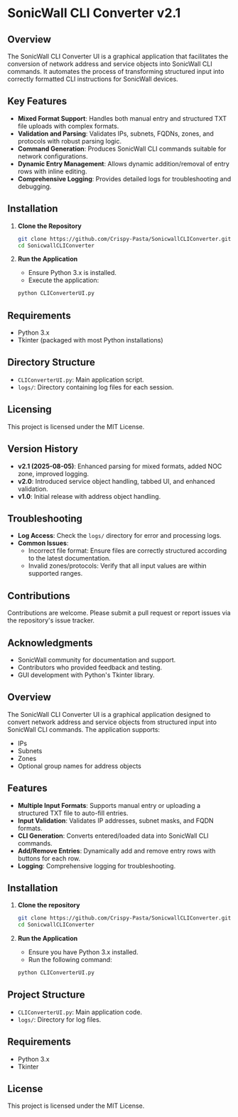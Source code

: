 # SonicWall CLI Converter v2.1

## Overview

The SonicWall CLI Converter UI is a graphical application that facilitates the conversion of network address and service objects into SonicWall CLI commands. It automates the process of transforming structured input into correctly formatted CLI instructions for SonicWall devices.

## Key Features

- **Mixed Format Support**: Handles both manual entry and structured TXT file uploads with complex formats.
- **Validation and Parsing**: Validates IPs, subnets, FQDNs, zones, and protocols with robust parsing logic.
- **Command Generation**: Produces SonicWall CLI commands suitable for network configurations.
- **Dynamic Entry Management**: Allows dynamic addition/removal of entry rows with inline editing.
- **Comprehensive Logging**: Provides detailed logs for troubleshooting and debugging.

## Installation

1. **Clone the Repository**
   ```bash
   git clone https://github.com/Crispy-Pasta/SonicwallCLIConverter.git
   cd SonicwallCLIConverter
   ```

2. **Run the Application**
   - Ensure Python 3.x is installed.
   - Execute the application:
   ```bash
   python CLIConverterUI.py
   ```

## Requirements

- Python 3.x
- Tkinter (packaged with most Python installations)

## Directory Structure

- `CLIConverterUI.py`: Main application script.
- `logs/`: Directory containing log files for each session.

## Licensing

This project is licensed under the MIT License.

## Version History

- **v2.1 (2025-08-05)**: Enhanced parsing for mixed formats, added NOC zone, improved logging.
- **v2.0**: Introduced service object handling, tabbed UI, and enhanced validation.
- **v1.0**: Initial release with address object handling.

## Troubleshooting

- **Log Access**: Check the `logs/` directory for error and processing logs.
- **Common Issues**:
  - Incorrect file format: Ensure files are correctly structured according to the latest documentation.
  - Invalid zones/protocols: Verify that all input values are within supported ranges.

## Contributions

Contributions are welcome. Please submit a pull request or report issues via the repository's issue tracker.

## Acknowledgments

- SonicWall community for documentation and support.
- Contributors who provided feedback and testing.
- GUI development with Python's Tkinter library.


## Overview

The SonicWall CLI Converter UI is a graphical application designed to convert network address and service objects from structured input into SonicWall CLI commands. The application supports:

- IPs
- Subnets
- Zones
- Optional group names for address objects

## Features

- **Multiple Input Formats**: Supports manual entry or uploading a structured TXT file to auto-fill entries.
- **Input Validation**: Validates IP addresses, subnet masks, and FQDN formats.
- **CLI Generation**: Converts entered/loaded data into SonicWall CLI commands.
- **Add/Remove Entries**: Dynamically add and remove entry rows with buttons for each row.
- **Logging**: Comprehensive logging for troubleshooting.

## Installation

1. **Clone the repository**
   ```bash
   git clone https://github.com/Crispy-Pasta/SonicwallCLIConverter.git
   cd SonicwallCLIConverter
   ```

2. **Run the Application**
   - Ensure you have Python 3.x installed.
   - Run the following command:
   ```bash
   python CLIConverterUI.py
   ```

## Project Structure

- `CLIConverterUI.py`: Main application code.
- `logs/`: Directory for log files.

## Requirements

- Python 3.x
- Tkinter

## License

This project is licensed under the MIT License.
